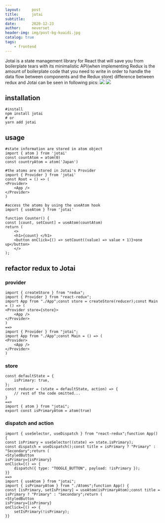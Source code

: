 ```yaml
---
layout:     post
title:      jotai
subtitle:   
date:       2020-12-23
author:     neverset
header-img: img/post-bg-kuaidi.jpg
catalog: true
tags:
    - frontend
---
```



Jotai is a state management library for React that will save you from boilerplate tears with its minimalistic API(when implementing Redux is the amount of boilerplate code that you need to write in order to handle the data flow between components and the Redux store) 
difference between redux and Jotai can be seen in following pics:
![](https://raw.githubusercontent.com/neverset123/cloudimg/master/Img20201223125316.png)
![](https://raw.githubusercontent.com/neverset123/cloudimg/master/Img20201223125359.png)

## installation

    #install
    npm install jotai
    # or
    yarn add jotai

## usage

    #state information are stored in atom object
    import { atom } from 'jotai'
    const countAtom = atom(0)
    const countryAtom = atom('Japan')

    #the atoms are stored in Jotai's Provider
    import { Provider } from 'jotai'
    const Root = () => (
    <Provider>
        <App />
    </Provider>
    )

    #access the atoms by using the useAtom hook
    import { useAtom } from 'jotai'

    function Counter() {
    const [count, setCount] = useAtom(countAtom)
    return (
        <>
        <h1>{count} </h1>
        <button onClick={() => setCount((value) => value + 1)}>one up</button>
        </>
    );

## refactor redux to Jotai
### provider

    import { createStore } from "redux";
    import { Provider } from "react-redux";
    import App from "./App";const store = createStore(reducer);const Main = () => (
    <Provider store={store}>
        <App />
    </Provider>
    )
    ==>
    import { Provider } from "jotai";
    import App from "./App";const Main = () => (
    <Provider>
        <App />
    </Provider>
    )

### store 

    const defaultState = {
        isPrimary: true,
    };
    const reducer = (state = defaultState, action) => {
        // rest of the code omitted...
    }
    ==>
    import { atom } from "jotai";
    export const isPrimaryAtom = atom(true)

### dispatch and action

    import { useSelector, useDispatch } from "react-redux";function App() {
    const isPrimary = useSelector((state) => state.isPrimary);
    const dispatch = useDispatch();const title = isPrimary ? "Primary" : "Secondary";return (
    <StyledButton
    isPrimary={isPrimary}
    onClick={() => {
        dispatch({ type: "TOOGLE_BUTTON", payload: !isPrimary });
    }}
    ==>
    import { useAtom } from "jotai";
    import { isPrimaryAtom } from "./Atoms";function App() {
    const [isPrimary, setIsPrimary] = useAtom(isPrimaryAtom);const title = isPrimary ? "Primary" : "Secondary";return (
    <StyledButton
    isPrimary={isPrimary}
    onClick={() => {
        setIsPrimary(!isPrimary);
    }}